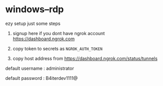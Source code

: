 # windows–rdp

ezy setup just some steps

1. signup here if you dont have ngrok account
https://dashboard.ngrok.com

2. copy token to secrets as `NGROK_AUTH_TOKEN`

3. copy host address from https://dashboard.ngrok.com/status/tunnels

default username : administrator

default password : B4iterdev1111@
